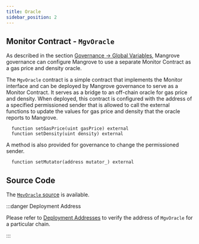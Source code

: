 ```yaml
---
title: Oracle
sidebar_position: 2
---
```


## Monitor Contract - `MgvOracle`

As described in the section [Governance -> Global Variables](../governance-parameters/global-variables.md#gas-price-and-oracle), Mangrove governance can configure Mangrove to use a separate Monitor Contract as a gas price and density oracle.

The `MgvOracle` contract is a simple contract that implements the Monitor interface and can be deployed by Mangrove governance to serve as a Monitor Contract. It serves as a bridge to an off-chain oracle for gas price and density. When deployed, this contract is configured with the address of a specified permissioned sender that is allowed to call the external functions to update the values for gas price and density that the oracle reports to Mangrove.

```solidity
  function setGasPrice(uint gasPrice) external
  function setDensity(uint density) external
```

A method is also provided for governance to change the permissioned sender.

```solidity
  function setMutator(address mutator_) external
```

## Source Code

The [`MgvOracle` source](https://github.com/mangrovedao/mangrove-core/blob/d6a2aae336a7ea89abe2479ab797b5ffcd5abb02/src/periphery/MgvOracle.sol) is available.

:::danger Deployment Address

Please refer to [Deployment Addresses](../contract-addresses.md) to verify the address of `MgvOracle` for a particular chain.

:::
